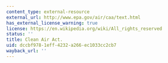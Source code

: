 ```yaml
---
content_type: external-resource
external_url: http://www.epa.gov/air/caa/text.html
has_external_license_warning: true
license: https://en.wikipedia.org/wiki/All_rights_reserved
status: ''
title: Clean Air Act.
uid: dccbf978-1eff-4232-a266-ec1033cc2cb7
wayback_url: ''
---
```

